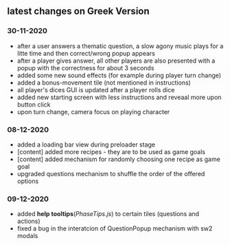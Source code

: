 
## latest changes on Greek Version
### 30-11-2020
 - after a user answers a thematic question, a slow agony music plays for a litte time and then correct/wrong popup appears
 - after a player gives answer, all other players are also presented with a popup with the correctness for about 3 seconds
 - added some new sound effects (for example during player turn change)
 - added a bonus-movement tile (not mentioned in instructions)
 - all player's dices GUI is updated after a player rolls dice
 - added new starting screen with less instructions and reveaal more upon button click
 - upon turn change, camera focus on playing character
 
 ### 08-12-2020
 - added a loading bar view during preloader stage
 - [content] added more recipes - they are to be used as game goals
 - [content] added mechanism for randomly choosing one recipe as game goal
 - upgraded questions mechanism to shuffle the order of the offered options


  ### 09-12-2020
 - added **help tooltips**(*PhaseTips.js*) to certain tiles (questions and actions)
 - fixed a bug in the interatcion of QuestionPopup mechanism with sw2 modals
